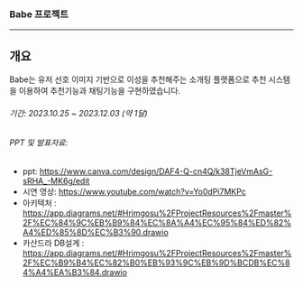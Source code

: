 ### Babe 프로젝트
---






## 개요
Babe는 유저 선호 이미지 기반으로 이성을 추천해주는 소개팅 플랫폼으로 추천 시스템을 이용하여 추천기능과 채팅기능을 구현하였습니다.

###### 기간: 2023.10.25 ~ 2023.12.03 (약 1달)

###### PPT 및 발표자료:

* ppt: <https://www.canva.com/design/DAF4-Q-cn4Q/k38TjeVmAsG-sRHA_-MK6g/edit>
* 시연 영상: <https://www.youtube.com/watch?v=Yo0dPi7MKPc>
* 아키텍처 : <https://app.diagrams.net/#Hrimgosu%2FProjectResources%2Fmaster%2F%EC%84%9C%EB%B9%84%EC%8A%A4%EC%95%84%ED%82%A4%ED%85%8D%EC%B3%90.drawio>
* 카산드라 DB설계 : <https://app.diagrams.net/#Hrimgosu%2FProjectResources%2Fmaster%2F%EC%B9%B4%EC%82%B0%EB%93%9C%EB%9D%BCDB%EC%84%A4%EA%B3%84.drawio>








